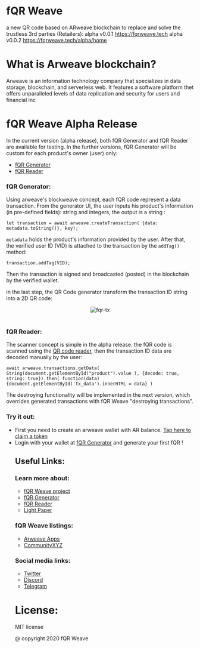 # fQR Weave
a new QR code based on ARweave blockchain to replace and solve the trustless 3rd parties (Retailers): 
alpha v0.0.1 https://fqrweave.tech
alpha v0.0.2 https://fqrweave.tech/alpha/home

<h1>What is Arweave blockchain?</h1>
<p>Arweave is an information technology company that specializes in data storage, blockchain, and serverless web. It features a software platform thet offers unparalleled levels of data replication and security for users and financial inc</p>

<h1>fQR Weave Alpha Release</h1>
<p>In the current version (alpha release), both fQR Generator and fQR Reader are available for testing. In the further versions, fQR Generator will be custom for each
product's owner (user) only:</p>
<ul>
  <li> <a href="https://hjyckowqnnzrgirl3sqwz65youx2t75fsaojrea2odcjos5xjf3q.arweave.net/OnAlOtBrcxMiK9yhbPu4dS-p_6WQHJiQGnDEl0u3SXc">fQR Generator</a> </li>
  <li> <a href="https://ahuakhbrcivsfiiwvukizwxihgtm7voycntibfrtog2a53oeajba.arweave.net/AegFHDESKyKhFq0UjNroOabP1dgTZoCWM3G0Du3EAkI">fQR Reader</a> </li>
</ul>

 <h3>fQR Generator:</h3>
 Using arweave's blockweave concept, each fQR code represent a data transaction. From the generator UI, the user inputs his product's information (in pre-defined fields): string and integers, the output is a string :


`let transaction = await arweave.createTransaction( {data: metadata.toString()}, key);`

`metadata` holds the product's information provided by the user. After that, the verified user ID (VID) is attached to the transaction by the `addTag()` method:

`transaction.addTag(VID);`

Then the transaction is signed and broadcasted (posted) in the blockchain by the verified wallet.

in the last step, the QR Code generator transform the transaction ID string into a 2D QR code:

  <center><img src="https://i.ibb.co/P4jJbyL/fqr-tx.png" alt="fqr-tx" border="0"></center><br>

<h3>fQR Reader:</h3>
The scanner concept is simple in the alpha release. the fQR code is scanned using the <a href="https://github.com/wojak-frog/ARweave-fQR/blob/master/fqrReader/bundle.js">QR code reader</a>, then the transaction ID data are decoded manually by the user:

  `await arweave.transactions.getData( String(document.getElementById("product").value ), {decode: true, string: true}).then( function(data) {document.getElementById('tx_data').innerHTML = data} )`
  
The destroying functionality will be implemented in the next version, which overrides generated transactions with fQR Weave "destroying transactions".

<h3>Try it out:</h3>
<ul>
  <li>First you need to create an arweave wallet with AR balance. <a href="https://www.arweave.org/wallet">Tap here to claim a token</a></li>
  <li>Login with your wallet at <a href="https://chko2ym6yzz34hzmtt6mycaozsese5cgqkhwbupw7xillsm5qm4a.arweave.net/EdTtYZ7Gc74fLJz8zAgOzIkidEaCj2DR9v3Qtcmdgzg">fQR Generator</a> and generate your first fQR !</li>
  

<h2>Useful Links:</h2>

  <h3>Learn more about:</h3>
  <ul>
    <li><a href="https://l33wlywrm5ainklcefljurvcbxamf5o2cujqgfda5xzi2powi3ga.arweave.net/Xvdl4tFnQIapYiFWmkaiDcDC9doVEwMUYO3yjT3WRsw">fQR Weave project</a></li>
    <li><a href="https://hjyckowqnnzrgirl3sqwz65youx2t75fsaojrea2odcjos5xjf3q.arweave.net/OnAlOtBrcxMiK9yhbPu4dS-p_6WQHJiQGnDEl0u3SXc">fQR Generator<a></li>
    <li><a href="https://ahuakhbrcivsfiiwvukizwxihgtm7voycntibfrtog2a53oeajba.arweave.net/AegFHDESKyKhFq0UjNroOabP1dgTZoCWM3G0Du3EAkI">fQR Reader</a></li>
    <li><a href="https://fqrweave.tech/docs/fQR-Weave-Lightpaper.pdf">Light Paper</a></li>
  </ul>

  
  <h3>fQR Weave listings:</h3>
  <ul>
  <li><a href="https://mtfvznw2pwxykoicvxpoe7ao5rp4nhaueueux2bbe4klxankdhra.arweave.net/ZMtcttp9r4U5Aq3e4nwO7F_GnBQlCUvoIScUu4GqGeI/#">Arweave Apps</a></li>
  <li><a href="https://community.xyz/#l4iqeiSb4oJrpByg6rgiXlW1iF3cgjXLbHdG2JvAC_c">CommunityXYZ</a></li>
  </ul>
  
  <h3>Social media links:</h3>
  <ul>
  <li><a href="https://twitter.com/Fqr_Weave">Twitter</a></li>
  <li><a href="https://discord.com/invite/pcdGGs">Discord</a></li>
  <li><a href="https://t.me/fqr_weave">Telegram</a></li>
  </ul>
  
  <h1>License:</h1>
  <p>MIT license</p>
  <p>@ copyright 2020 fQR Weave</p>
 
